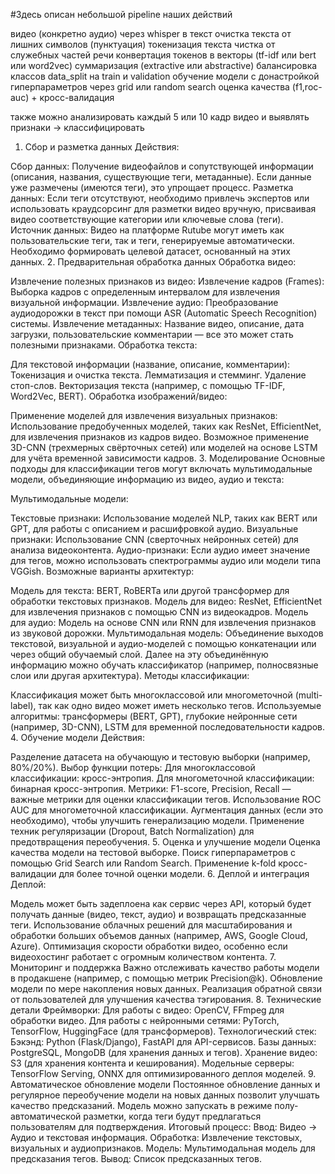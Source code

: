 #Здесь описан небольшой pipeline наших действий

видео (конкретно аудио) через whisper в текст
очистка текста от лишних символов (пунктуация)
токенизация текста
чистка от служебных частей речи
конвертация токенов в векторы (tf-idf или bert или word2vec)
суммаризация (extractive или abstractive)
балансировка классов
data_split на train и validation
обучение модели с донастройкой гиперпараметров через grid или random search
оценка качества (f1,roc-auc) + кросс-валидация

также можно анализировать каждый 5 или 10 кадр видео и выявлять признаки -> классифицировать




1. Сбор и разметка данных
Действия:

Сбор данных: Получение видеофайлов и сопутствующей информации (описания, названия, существующие теги, метаданные). Если данные уже размечены (имеются теги), это упрощает процесс.
Разметка данных: Если теги отсутствуют, необходимо привлечь экспертов или использовать краудсорсинг для разметки видео вручную, присваивая видео соответствующие категории или ключевые слова (теги).
Источник данных: Видео на платформе Rutube могут иметь как пользовательские теги, так и теги, генерируемые автоматически. Необходимо формировать целевой датасет, основанный на этих данных.
2. Предварительная обработка данных
Обработка видео:

Извлечение полезных признаков из видео:
Извлечение кадров (Frames): Выборка кадров с определенным интервалом для извлечения визуальной информации.
Извлечение аудио: Преобразование аудиодорожки в текст при помощи ASR (Automatic Speech Recognition) системы.
Извлечение метаданных: Название видео, описание, дата загрузки, пользовательские комментарии — все это может стать полезными признаками.
Обработка текста:

Для текстовой информации (название, описание, комментарии):
Токенизация и очистка текста.
Лемматизация и стемминг.
Удаление стоп-слов.
Векторизация текста (например, с помощью TF-IDF, Word2Vec, BERT).
Обработка изображений/видео:

Применение моделей для извлечения визуальных признаков:
Использование предобученных моделей, таких как ResNet, EfficientNet, для извлечения признаков из кадров видео.
Возможное применение 3D-CNN (трехмерных свёрточных сетей) или моделей на основе LSTM для учёта временной зависимости кадров.
3. Моделирование
Основные подходы для классификации тегов могут включать мультимодальные модели, объединяющие информацию из видео, аудио и текста:

Мультимодальные модели:

Текстовые признаки: Использование моделей NLP, таких как BERT или GPT, для работы с описанием и расшифровкой аудио.
Визуальные признаки: Использование CNN (сверточных нейронных сетей) для анализа видеоконтента.
Аудио-признаки: Если аудио имеет значение для тегов, можно использовать спектрограммы аудио или модели типа VGGish.
Возможные варианты архитектур:

Модель для текста: BERT, RoBERTa или другой трансформер для обработки текстовых признаков.
Модель для видео: ResNet, EfficientNet для извлечения признаков с помощью CNN из видеокадров.
Модель для аудио: Модель на основе CNN или RNN для извлечения признаков из звуковой дорожки.
Мультимодальная модель: Объединение выходов текстовой, визуальной и аудио-моделей с помощью конкатенации или через общий обучаемый слой. Далее на эту объединённую информацию можно обучать классификатор (например, полносвязные слои или другая архитектура).
Методы классификации:

Классификация может быть многоклассовой или многометочной (multi-label), так как одно видео может иметь несколько тегов.
Используемые алгоритмы: трансформеры (BERT, GPT), глубокие нейронные сети (например, 3D-CNN), LSTM для временной последовательности кадров.
4. Обучение модели
Действия:

Разделение датасета на обучающую и тестовую выборки (например, 80%/20%).
Выбор функции потерь:
Для многоклассовой классификации: кросс-энтропия.
Для многометочной классификации: бинарная кросс-энтропия.
Метрики:
F1-score, Precision, Recall — важные метрики для оценки классификации тегов.
Использование ROC AUC для многометочной классификации.
Аугментация данных (если это необходимо), чтобы улучшить генерализацию модели.
Применение техник регуляризации (Dropout, Batch Normalization) для предотвращения переобучения.
5. Оценка и улучшение модели
Оценка качества модели на тестовой выборке.
Поиск гиперпараметров с помощью Grid Search или Random Search.
Применение k-fold кросс-валидации для более точной оценки модели.
6. Деплой и интеграция
Деплой:

Модель может быть задеплоена как сервис через API, который будет получать данные (видео, текст, аудио) и возвращать предсказанные теги.
Использование облачных решений для масштабирования и обработки больших объемов данных (например, AWS, Google Cloud, Azure).
Оптимизация скорости обработки видео, особенно если видеохостинг работает с огромным количеством контента.
7. Мониторинг и поддержка
Важно отслеживать качество работы модели в продакшене (например, с помощью метрик Precision@k).
Обновление модели по мере накопления новых данных.
Реализация обратной связи от пользователей для улучшения качества тэгирования.
8. Технические детали
Фреймворки:
Для работы с видео: OpenCV, FFmpeg для обработки видео.
Для работы с нейронными сетями: PyTorch, TensorFlow, HuggingFace (для трансформеров).
Технологический стек:
Бэкэнд: Python (Flask/Django), FastAPI для API-сервисов.
Базы данных: PostgreSQL, MongoDB (для хранения данных и тегов).
Хранение видео: S3 (для хранения контента и кеширования).
Модельные серверы: TensorFlow Serving, ONNX для оптимизированного деплоя моделей.
9. Автоматическое обновление модели
Постоянное обновление данных и регулярное переобучение модели на новых данных позволит улучшать качество предсказаний. Модель можно запускать в режиме полу-автоматической разметки, когда теги будут предлагаться пользователям для подтверждения.
Итоговый процесс:
Ввод: Видео → Аудио и текстовая информация.
Обработка: Извлечение текстовых, визуальных и аудиопризнаков.
Модель: Мультимодальная модель для предсказания тегов.
Вывод: Список предсказанных тегов.
